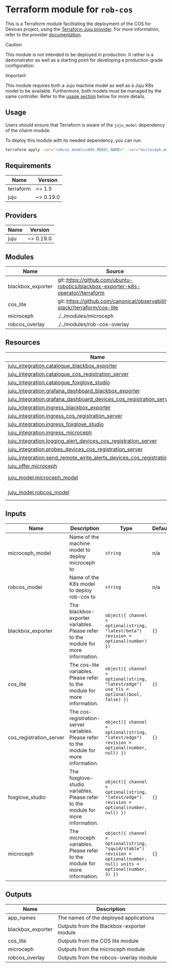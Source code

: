 # Terraform module for `rob-cos`

This is a Terraform module facilitating the deployment of the COS for Devices project,
using the [Terraform Juju provider](https://github.com/juju/terraform-provider-juju/).
For more information,
refer to the provider [documentation](https://registry.terraform.io/providers/juju/juju/latest/docs).

> [!CAUTION]
> This module is not intended to be deployed in production.
> It rather is a demonstrator as well as a starting point for developing a production-grade configuration.

> [!IMPORTANT]
> This module requires both a Juju machine model as well as a Juju K8s model to be available.
> Furthermore, both models must be managed by the same controller.
> Refer to the [usage section](#usage) below for more details.

## Usage

Users should ensure that Terraform is aware of the `juju_model` dependency of the charm module.

To deploy this module with its needed dependency, you can run:

```bash
terraform apply -var="robcos_model=<K8S_MODEL_NAME>" -var="microceph_model=<MACHINE_MODEL_NAME>"
```

<!-- BEGIN_TF_DOCS -->
## Requirements

| Name | Version |
|------|---------|
| terraform | >= 1.5 |
| juju | ~> 0.19.0 |

## Providers

| Name | Version |
|------|---------|
| juju | ~> 0.19.0 |

## Modules

| Name | Source | Version |
|------|--------|---------|
| blackbox\_exporter | git::https://github.com/ubuntu-robotics/blackbox-exporter-k8s-operator//terraform | feat/terraform |
| cos\_lite | git::https://github.com/canonical/observability-stack//terraform/cos-lite | n/a |
| microceph | ./../modules/microceph | n/a |
| robcos\_overlay | ./../modules/rob-cos-overlay | n/a |

## Resources

| Name | Type |
|------|------|
| [juju_integration.catalogue_blackbox_exporter](https://registry.terraform.io/providers/juju/juju/latest/docs/resources/integration) | resource |
| [juju_integration.catalogue_cos_registration_server](https://registry.terraform.io/providers/juju/juju/latest/docs/resources/integration) | resource |
| [juju_integration.catalogue_foxglove_studio](https://registry.terraform.io/providers/juju/juju/latest/docs/resources/integration) | resource |
| [juju_integration.grafana_dashboard_blackbox_exporter](https://registry.terraform.io/providers/juju/juju/latest/docs/resources/integration) | resource |
| [juju_integration.grafana_dashboard_devices_cos_registration_server](https://registry.terraform.io/providers/juju/juju/latest/docs/resources/integration) | resource |
| [juju_integration.ingress_blackbox_exporter](https://registry.terraform.io/providers/juju/juju/latest/docs/resources/integration) | resource |
| [juju_integration.ingress_cos_registration_server](https://registry.terraform.io/providers/juju/juju/latest/docs/resources/integration) | resource |
| [juju_integration.ingress_foxglove_studio](https://registry.terraform.io/providers/juju/juju/latest/docs/resources/integration) | resource |
| [juju_integration.ingress_microceph](https://registry.terraform.io/providers/juju/juju/latest/docs/resources/integration) | resource |
| [juju_integration.logging_alert_devices_cos_registration_server](https://registry.terraform.io/providers/juju/juju/latest/docs/resources/integration) | resource |
| [juju_integration.probes_devices_cos_registration_server](https://registry.terraform.io/providers/juju/juju/latest/docs/resources/integration) | resource |
| [juju_integration.send_remote_write_alerts_devices_cos_registration_server](https://registry.terraform.io/providers/juju/juju/latest/docs/resources/integration) | resource |
| [juju_offer.microceph](https://registry.terraform.io/providers/juju/juju/latest/docs/resources/offer) | resource |
| [juju_model.microceph_model](https://registry.terraform.io/providers/juju/juju/latest/docs/data-sources/model) | data source |
| [juju_model.robcos_model](https://registry.terraform.io/providers/juju/juju/latest/docs/data-sources/model) | data source |

## Inputs

| Name | Description | Type | Default | Required |
|------|-------------|------|---------|:--------:|
| microceph\_model | Name of the machine model to deploy microceph to | `string` | n/a | yes |
| robcos\_model | Name of the K8s model to deploy rob-cos to | `string` | n/a | yes |
| blackbox\_exporter | The blackbox-exporter variables. Please refer to the module for more information. | ```object({ channel = optional(string, "latest/beta") revision = optional(number) })``` | `{}` | no |
| cos\_lite | The cos-lite variables. Please refer to the module for more information. | ```object({ channel = optional(string, "latest/edge") use_tls = optional(bool, false) })``` | `{}` | no |
| cos\_registration\_server | The cos-registration-server variables. Please refer to the module for more information. | ```object({ channel = optional(string, "latest/edge") revision = optional(number, null) })``` | `{}` | no |
| foxglove\_studio | The foxglove-studio variables. Please refer to the module for more information. | ```object({ channel = optional(string, "latest/edge") revision = optional(number, null) })``` | `{}` | no |
| microceph | The microceph variables. Please refer to the module for more information. | ```object({ channel = optional(string, "squid/stable") revision = optional(number, null) units = optional(number, 3) })``` | `{}` | no |

## Outputs

| Name | Description |
|------|-------------|
| app\_names | The names of the deployed applications |
| blackbox\_exporter | Outputs from the Blackbox-exporter module |
| cos\_lite | Outputs from the COS lite module |
| microceph | Outputs from the microceph module |
| robcos\_overlay | Outputs from the robcos-overlay module |
<!-- END_TF_DOCS -->
